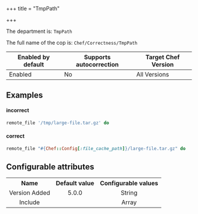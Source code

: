 +++
title = "TmpPath"

+++

<!-- This content is automatically generated. See https://github.com/chef/chef-web-docs/blob/main/generated/README.md -->

The department is: `TmpPath`

The full name of the cop is: `Chef/Correctness/TmpPath`

| Enabled by default | Supports autocorrection | Target Chef Version |
| --- | --- | --- |
| Enabled | No | All Versions |

## Examples


#### incorrect

```ruby
remote_file '/tmp/large-file.tar.gz' do
```

#### correct

```ruby
remote_file "#{Chef::Config[:file_cache_path]}/large-file.tar.gz" do
```

## Configurable attributes

<table>
<tbody><tr>
<th>Name</th>
<th>Default value</th>
<th>Configurable values</th>
</tr>
<tr>
<td style="text-align:center">Version Added</td>
<td style="text-align:center">5.0.0</td>
<td style="text-align:center">String</td>
</tr>
<tr><td style="text-align:center">Include</td>
<td style="text-align:center"><ul>
</ul>
</td>
<td style="text-align:center">Array</td>
</tr></tbody></table>
